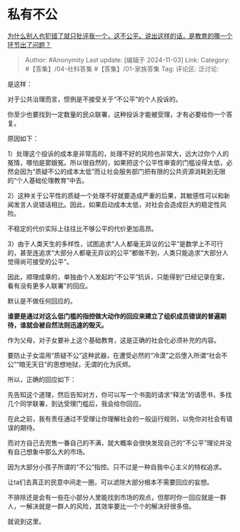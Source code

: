 # 私有不公
[为什么别人也犯错了就只批评我一个，这不公平。说出这样的话，是教育的哪一个环节出了问题？](https://www.zhihu.com/question/401780991/answer/22081433616)

> Author: #Anonymity
> Last update: [编辑于 2024-11-03]
> Link:
> Category: #【答集】/04-社科答集 #【答集】/01-家族答集
> Tag:
> 评论区:
> 泛讨论:

是这样：

对于公共治理而言，惯例是不接受关于“不公平”的个人投诉的。

你至少也要找到一定数量的民众联署，这种投诉才能被受理，才有必要给你一个答复。

原因如下：

1）处理这个投诉的成本是非常高的，处理不好的风险也非常大，远大过你个人的冤情，哪怕是窦娥冤。所以很自然的，如果把这个公平性审查的门槛设得太低，必然会因为“质疑不公的成本太低”而让社会服务部门把有限的公共资源消耗到无限的“个人基础伦理教育”中去。

2）这种关于公平性的质疑一个处理不好就要造成严重的后果，其敏感性可以和新闻发言人说错话相比。因此，如果启动成本太低，对社会会造成巨大的稳定性风险。

不稳定的代价实际上往往比不够公平的代价更加高昂。

3）由于人类天生的多样性，试图追求“人人都毫无异议的公平”是数学上不可行的，甚至连追求“大部分人都毫无异议的公平”都做不到，人类只能追求“大部分人觉得尚可接受的公平”。

因此，顺理成章的，单独由个人发起的“不公平”抗诉，只能得到“已经记录在案，看有没有更多人联署”的回应。

默认是不做任何回应的。

**谁要是通过对这么低门槛的指控做大动作的回应来建立了组织成员错误的普遍期待，谁就会被自然法则迅速的毁灭。**

作为父母，对子女要补上这个基础教育，这是正确的社会化必须补充的内容。

要防止子女滥用“质疑不公”这种武器，在遭受必然的“冷漠”之后堕入所谓“社会不公”“暗无天日”的思想地狱，无谓的化为灰烬。

所以，正确的回应如下：

先告知这个道理，然后告知对方，你可以写一个书面的请求“释法”的请愿书，多找几个同学联署，到达受理门槛后，我会给你回应。

在此之前，我有责任通过不受理让你理解社会的一般运行规则，以免你对社会有错误的期待。

而对方自己去兜售一番自己的不满，就大概率会很快发现自己的“不公平”理论并没有自己想象中那么大的市场。

因为大部分小孩子所谓的“不公“指控。只不过是一种自我中心主义的特权追求。

让ta们去真正的民意中间走一圈，可以滤除大部分根本不需要回应的妄想。

不排除还是会有一些在小部分人里能找到市场的观点，但那时你一回应就是一群人，一解决就是一群人的风险，其效率要比一个个的解决好很多倍。

就说到这里。
